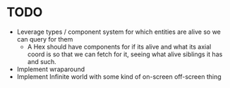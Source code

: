 # TODO

- Leverage types / component system for which entities are alive so we can query for them
  - A Hex should have components for if its alive and what its axial coord is so that
  we can fetch for it, seeing what alive siblings it has and such.
- Implement wraparound
- Implement Infinite world with some kind of on-screen off-screen thing
